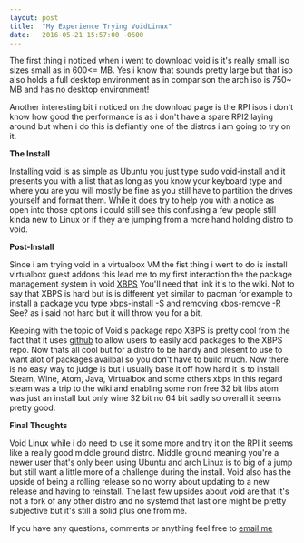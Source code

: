 ```yaml
---
layout: post
title:  "My Experience Trying VoidLinux"
date:   2016-05-21 15:57:00 -0600
---
```


The first thing i noticed when i went to download void is it's really small iso sizes small as in 600<= MB. Yes i know that sounds pretty large but that iso also holds a full desktop environment as in comparison the arch iso is 750~ MB and has no desktop environment! 

Another interesting bit i noticed on the download page is the RPI isos i don't know how good the performance is as i don't have a spare RPI2 laying around but when i do this is defiantly one of the distros i am going to try on it.

**The Install**

Installing void is as simple as Ubuntu you just type sudo void-install and it presents you with a list that as long as you know your keyboard type and where you are you will mostly be fine as you still have to partition the drives yourself and format them. While it does try to help you with a notice as open into those options i could still see this confusing a few people still kinda new to Linux or if they are jumping from a more hand holding distro to void.

**Post-Install**

Since i am trying void in a virtualbox VM the fist thing i went to do is install virtualbox guest addons this lead me to my first interaction the the package management system in void [XBPS](https://wiki.voidlinux.eu/XBPS) You'll need that link it's to the wiki. Not to say that XBPS is hard but is is different yet similar to pacman for example to install a package you type xbps-install -S <package name> and removing xbps-remove -R <package name> See? as i said not hard but it will throw you for a bit.

Keeping with the topic of Void's package repo XBPS is pretty cool from the fact that it uses [github](https://github.com/voidlinux/void-packages) to allow users to easily add packages to the XBPS repo. Now thats all cool but for a distro to be handy and plesent to use to want alot of packages availbal so you don't have to build much. Now there is no easy way to judge is but i usually base it off how hard it is to install Steam, Wine, Atom, Java, Virtualbox and some others xbps in this regard steam was a trip to the wiki and enabling some non free 32 bit libs atom was just an install but only wine 32 bit no 64 bit sadly so overall it seems pretty good.

**Final Thoughts**

Void Linux while i do need to use it some more and try it on the RPI it seems like a really good middle ground distro. Middle ground meaning you're a newer user that's only been using Ubuntu and arch Linux is to big of a jump but still want a little more of a challenge during the install. Void also has the upside of being a rolling release so no worry about updating to a new release and having to reinstall. The last few upsides about void are that it's not a fork of any other distro and no systemd that last one might be pretty subjective but it's still a solid plus one from me.

If you have any questions, comments or anything feel free to [email me](mailto:admin@boops.me)
